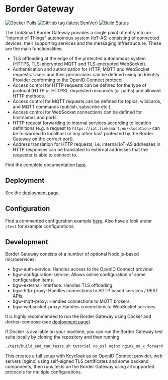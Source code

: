 # Border Gateway

[![Docker Pulls](https://img.shields.io/docker/pulls/linksmart/bgw.svg)](https://hub.docker.com/r/linksmart/bgw/tags)
[![GitHub tag (latest SemVer)](https://img.shields.io/github/tag/linksmart/border-gateway.svg)](https://github.com/linksmart/border-gateway/tags)
[![Build Status](https://travis-ci.com/linksmart/border-gateway.svg)](https://travis-ci.com/linksmart/border-gateway)

The LinkSmart Border Gateway provides a single point of entry into an "Internet of Things"
autonomous system (IoT-AS) consisting of connected devices, their supporting services and the messaging infrastructure.
These are the main functionalities:

* TLS offloading at the edge of the protected autonomous system
  (HTTPS, TLS-encrypted MQTT and TLS-encrypted WebSocket).
* Authentication and authorization for HTTP, MQTT and WebSocket requests.
  Users and their permissions can be defined using an Identity Provider conforming to
  the OpenID Connect protocol.
* Access control for HTTP requests can be defined for the type of protocol (HTTP or HTTPS),
  requested resources (or paths) and allowed HTTP methods.
* Access control for MQTT requests can be defined for topics, wildcards, and MQTT commands
  (publish, subscribe etc.).
* Access control for WebSocket connections can be defined for hostnames and ports.
* HTTP request forwarding to internal services according to location definitions
  (e.g. a request to `https://iot.linksmart.eu/<location>` can be forwarded to localhost or
  any other host protected by the Border Gateway on the correct port).
* Address translation for HTTP requests, i.e. internal IoT-AS addresses in HTTP responses can be
  translated to external addresses that the requester is able to connect to.

Find the complete documentation [here][Documentation].

## Deployment 

See the [deployment page][Deploy].

## Configuration

Find a commented configuration example [here][Configuration]. Also have a look under `/test` for example configurations.

## Development

Border Gateway consists of a number of optional Node.js-based microservices:

* bgw-auth-service: Handles access to the OpenID Connect provider.
* bgw-configuration-service: Allows online configuration of some configuration items.
* bgw-external-interface: Handles TLS offloading.
* bgw-http-proxy: Handles connections to HTTP based services / REST APIs.
* bgw-mqtt-proxy: Handles connections to MQTT brokers.
* bgw-websocket-proxy: Handles connections to WebSocket services.

It is highly recommended to run the Border Gateway using Docker and docker-compose (see [deployment page][Deploy]).

If Docker is available on your machine, you can run the Border Gateway test suite locally by cloning the repository and then running

```bash
./test/build_and_run_tests.sh tutorial no_ssl nginx nginx_no_x_forward nginx_444
```

This creates a full setup with Keycloak as an OpenID Connect provider, web servers (nginx) using self-signed TLS certificates and some backend components, then runs tests on the Border Gateway using all supported protocols for multiple configurations.

[Documentation]: https://docs.linksmart.eu/display/BGW
[Docker]:https://hub.docker.com/r/linksmart/bgw/tags
[Deploy]:https://docs.linksmart.eu/display/BGW/Deployment
[Configuration]: https://raw.githubusercontent.com/linksmart/border-gateway/master/config/config.example.toml

